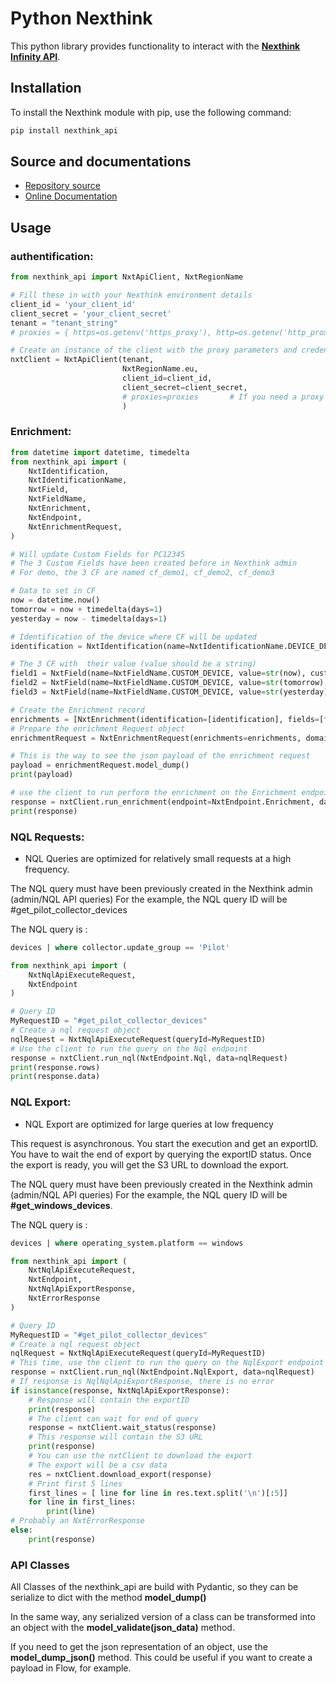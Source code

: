 # Python Nexthink 

This python library provides functionality to interact with 
the **<a href="https://developer.nexthink.com/docs/api/api-credentials" target="_blank">Nexthink Infinity API</a>**.
## Installation

To install the Nexthink module with pip, use the following command:

```bash
pip install nexthink_api
```

## Source and documentations

- [Repository source](https://github.com/ltaupiac/nexthink_api)
- [Online Documentation](https://ltaupiac.github.io/nexthink_api/)

## Usage

### authentification:

```python
from nexthink_api import NxtApiClient, NxtRegionName

# Fill these in with your Nexthink environment details
client_id = 'your_client_id'
client_secret = 'your_client_secret'
tenant = "tenant_string"
# proxies = { https=os.getenv('https_proxy'), http=os.getenv('http_proxy')}

# Create an instance of the client with the proxy parameters and credentials
nxtClient = NxtApiClient(tenant, 
                         NxtRegionName.eu, 
                         client_id=client_id, 
                         client_secret=client_secret,
                         # proxies=proxies       # If you need a proxy
                         )
```
### Enrichment:

```python
from datetime import datetime, timedelta
from nexthink_api import (
    NxtIdentification,
    NxtIdentificationName,
    NxtField,
    NxtFieldName,
    NxtEnrichment,
    NxtEndpoint,
    NxtEnrichmentRequest,
)

# Will update Custom Fields for PC12345
# The 3 Custom Fields have been created before in Nexthink admin
# For demo, the 3 CF are named cf_demo1, cf_demo2, cf_demo3

# Data to set in CF
now = datetime.now()
tomorrow = now + timedelta(days=1)
yesterday = now - timedelta(days=1)

# Identification of the device where CF will be updated
identification = NxtIdentification(name=NxtIdentificationName.DEVICE_DEVICE_NAME, value="PC12345")

# The 3 CF with  their value (value should be a string)
field1 = NxtField(name=NxtFieldName.CUSTOM_DEVICE, value=str(now), custom_value="cf_demo1")
field2 = NxtField(name=NxtFieldName.CUSTOM_DEVICE, value=str(tomorrow), custom_value="cf_demo2")
field3 = NxtField(name=NxtFieldName.CUSTOM_DEVICE, value=str(yesterday), custom_value="cf_demo3")

# Create the Enrichment record
enrichments = [NxtEnrichment(identification=[identification], fields=[field1, field2, field3])]
# Prepare the enrichment Request object
enrichmentRequest = NxtEnrichmentRequest(enrichments=enrichments, domain="test_fdj")

# This is the way to see the json payload of the enrichment request 
payload = enrichmentRequest.model_dump()
print(payload)

# use the client to run perform the enrichment on the Enrichment endpoint
response = nxtClient.run_enrichment(endpoint=NxtEndpoint.Enrichment, data=enrichmentRequest)
print(response)
```

### NQL Requests:

* NQL Queries are optimized for relatively small requests at a high frequency. 

The NQL query must have been previously created in the Nexthink admin (admin/NQL API queries)
For the example, the NQL query ID will be #get_pilot_collector_devices

The NQL query is :
```sql
devices | where collector.update_group == 'Pilot'
```

```python
from nexthink_api import (
    NxtNqlApiExecuteRequest,
    NxtEndpoint
)

# Query ID
MyRequestID = "#get_pilot_collector_devices"
# Create a nql request object 
nqlRequest = NxtNqlApiExecuteRequest(queryId=MyRequestID)
# Use the client to run the query on the Nql endpoint
response = nxtClient.run_nql(NxtEndpoint.Nql, data=nqlRequest)
print(response.rows)
print(response.data)
```

### NQL Export:

* NQL Export are optimized for large queries at low frequency

This request is asynchronous. You start the execution and get an exportID.
You have to wait the end of export by querying the exportID status.
Once the export is ready, you will get the S3 URL to download the export.

The NQL query must have been previously created in the Nexthink admin (admin/NQL API queries)
For the example, the NQL query ID will be **#get_windows_devices**.

The NQL query is : 
```sql
devices | where operating_system.platform == windows
```
```python
from nexthink_api import (
    NxtNqlApiExecuteRequest,
    NxtEndpoint,
    NxtNqlApiExportResponse,
    NxtErrorResponse
)

# Query ID
MyRequestID = "#get_pilot_collector_devices"
# Create a nql request object 
nqlRequest = NxtNqlApiExecuteRequest(queryId=MyRequestID)
# This time, use the client to run the query on the NqlExport endpoint
response = nxtClient.run_nql(NxtEndpoint.NqlExport, data=nqlRequest)
# If response is NqlNqlApiExportResponse, there is no error
if isinstance(response, NxtNqlApiExportResponse):
    # Response will contain the exportID
    print(response)
    # The client can wait for end of query
    response = nxtClient.wait_status(response)
    # This response will contain the S3 URL
    print(response)
    # You can use the nxtClient to download the export
    # The export will be a csv data 
    res = nxtClient.download_export(response)
    # Print first 5 lines
    first_lines = [ line for line in res.text.split('\n')[:5]]
    for line in first_lines:
        print(line)
# Probably an NxtErrorResponse
else:
    print(response)
```

### API Classes
All Classes of the nexthink_api are build with Pydantic, so they can be serialize to dict 
with the method **model_dump()**

In the same way, any serialized version of a class can be transformed into an object 
with the **model_validate(json_data)** method.

If you need to get the json representation of an object, use the **model_dump_json()** method.
This could be useful if you want to create a payload in Flow, for example.
